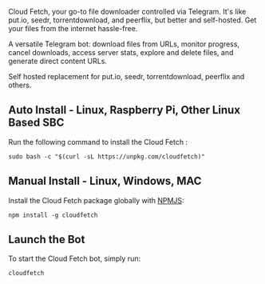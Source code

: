 [NPMJS]: https://www.npmjs.com/package/cloudfetch 'cloudfetch on NPMJS'

Cloud Fetch, your go-to file downloader controlled via Telegram. It's like put.io, seedr, torrentdownload, and peerflix, but better and self-hosted. Get your files from the internet hassle-free.

A versatile Telegram bot: download files from URLs, monitor progress, cancel downloads, access server stats, explore and delete files, and generate direct content URLs.

Self hosted replacement for put.io, seedr, torrentdownload, peerflix and others.

## Auto Install - Linux, Raspberry Pi, Other Linux Based SBC

Run the following command to install the Cloud Fetch :

```
sudo bash -c "$(curl -sL https://unpkg.com/cloudfetch)"
```

## Manual Install - Linux, Windows, MAC

Install the Cloud Fetch package globally with [NPMJS][]:

```
npm install -g cloudfetch
```

## Launch the Bot

To start the Cloud Fetch bot, simply run:

```
cloudfetch
```
